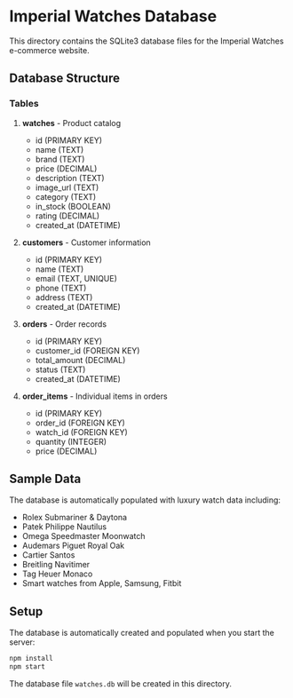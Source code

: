 # Imperial Watches Database

This directory contains the SQLite3 database files for the Imperial Watches e-commerce website.

## Database Structure

### Tables

1. **watches** - Product catalog
   - id (PRIMARY KEY)
   - name (TEXT)
   - brand (TEXT)
   - price (DECIMAL)
   - description (TEXT)
   - image_url (TEXT)
   - category (TEXT)
   - in_stock (BOOLEAN)
   - rating (DECIMAL)
   - created_at (DATETIME)

2. **customers** - Customer information
   - id (PRIMARY KEY)
   - name (TEXT)
   - email (TEXT, UNIQUE)
   - phone (TEXT)
   - address (TEXT)
   - created_at (DATETIME)

3. **orders** - Order records
   - id (PRIMARY KEY)
   - customer_id (FOREIGN KEY)
   - total_amount (DECIMAL)
   - status (TEXT)
   - created_at (DATETIME)

4. **order_items** - Individual items in orders
   - id (PRIMARY KEY)
   - order_id (FOREIGN KEY)
   - watch_id (FOREIGN KEY)
   - quantity (INTEGER)
   - price (DECIMAL)

## Sample Data

The database is automatically populated with luxury watch data including:
- Rolex Submariner & Daytona
- Patek Philippe Nautilus
- Omega Speedmaster Moonwatch
- Audemars Piguet Royal Oak
- Cartier Santos
- Breitling Navitimer
- Tag Heuer Monaco
- Smart watches from Apple, Samsung, Fitbit

## Setup

The database is automatically created and populated when you start the server:

```bash
npm install
npm start
```

The database file `watches.db` will be created in this directory.
